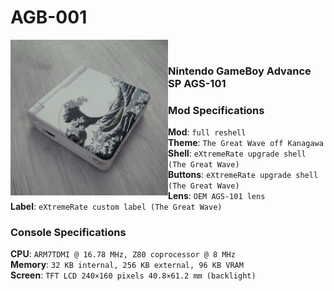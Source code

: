 # AGB-001

<img src="https://github.com/Haruno19/console-mods/blob/main/AGS-101/Pictures/1.png?raw=true" align="left" width="50%"/>
<br><h3>Nintendo GameBoy Advance SP AGS-101</h3>
<h3>Mod Specifications</h3>
<b>Mod</b>: <code>full reshell</code><br>
<b>Theme</b>: <code>The Great Wave off Kanagawa</code><br>
<b>Shell</b>: <code>eXtremeRate upgrade shell (The Great Wave)</code><br>
<b>Buttons</b>: <code>eXtremeRate upgrade shell (The Great Wave)</code><br>
<b>Lens</b>: <code>OEM AGS-101 lens</code><br>
<b>Label</b>: <code>eXtremeRate custom label (The Great Wave)</code><br>
<h3>Console Specifications</h3>
<b>CPU</b>: <code>ARM7TDMI @ 16.78 MHz, Z80 coprocessor @ 8 MHz </code><br>
<b>Memory</b>: <code>32 KB internal, 256 KB external, 96 KB VRAM</code><br>
<b>Screen</b>: <code>TFT LCD 240×160 pixels 40.8×61.2 mm (backlight)</code>

